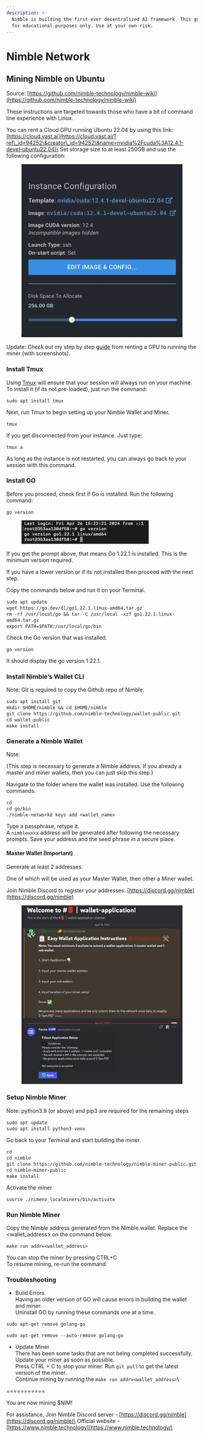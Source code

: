 ```yaml
---
description: >-
  Nimble is building the first-ever decentralized AI framework. This guide is
  for educational purposes only. Use at your own risk.
---
```


# Nimble Network

## Mining Nimble on Ubuntu

Source: [https://github.com/nimble-technology/nimble-wiki](https://github.com/nimble-technology/nimble-wiki)

These instructions are targeted towards those who have a bit of command line experience with Linux.



You can rent a Cloud GPU running Ubuntu 22.04 by using this link: [https://cloud.vast.ai](https://cloud.vast.ai/?ref\_id=94252\&creator\_id=94252\&name=nvidia%2Fcuda%3A12.4.1-devel-ubuntu22.04)\
Set storage size to at least 250GB and use the following configuration:

<figure><img src="../.gitbook/assets/image (5) (1).png" alt=""><figcaption></figcaption></figure>

Update: Check out my step by step [guide](https://x.com/ZachZwei/status/1771400654633992235) from renting a GPU to running the miner (with screenshots).

### Install Tmux

Using [Tmux](https://github.com/tmux/tmux/wiki) will ensure that your session will always run on your machine. To install it (if its not pre-loaded), just run the command:

```
sudo apt install tmux
```

Next, run Tmux to begin setting up your Nimble Wallet and Miner.

```
tmux
```

If you get disconnected from your instance. Just type:

```
tmux a
```

As long as the instance is not restarted, you can always go back to your session with this command.

### Install GO

Before you proceed, check first if Go is installed. Run the following command:

```
go version
```



<figure><img src="../.gitbook/assets/image (1) (1) (1).png" alt=""><figcaption></figcaption></figure>

If you get the prompt above, that means Go 1.22.1 is installed. This is the minimum version required. &#x20;

If you have a lower version or if its not installed then proceed with the next step.

Copy the commands below and run it on your Terminal.

```
sudo apt update
wget https://go.dev/dl/go1.22.1.linux-amd64.tar.gz
rm -rf /usr/local/go && tar -C /usr/local -xzf go1.22.1.linux-amd64.tar.gz
export PATH=$PATH:/usr/local/go/bin
```

Check the Go version that was installed.

```
go version
```

It should display the go version 1.22.1.

### Install Nimble’s Wallet CLI

Note: Git is required to copy the Github repo of Nimble.

```
sudo apt install git
mkdir $HOME/nimble && cd $HOME/nimble
git clone https://github.com/nimble-technology/wallet-public.git
cd wallet-public
make install
```

### Generate a Nimble Wallet

Note: &#x20;

(This step is necessary to generate a Nimble address. If you already a master and miner wallets, then you can just skip this step.)

Navigate to the folder where the wallet was installed. Use the following commands.

```
cd
cd go/bin
./nimble-networkd keys add <wallet_name>
```

Type a passphrase, retype it.\
A `nimblexxxx` address will be generated after following the necessary prompts. Save your address and the seed phrase in a secure place. &#x20;

#### Master Wallet (Important)

Generate at least 2 addresses. &#x20;

One of which will be used as your Master Wallet, then other a Miner wallet. &#x20;

Join Nimble Discord to register your addresses: [https://discord.gg/nimble](https://discord.gg/nimble)

<figure><img src="../.gitbook/assets/image (2) (1) (1).png" alt="" width="563"><figcaption></figcaption></figure>

### Setup Nimble Miner

Note: python3.9 (or above) and pip3 are required for the remaining steps

```
sudo apt update
sudo apt install python3-venv
```

Go back to your Terminal and start building the miner.

```
cd
cd nimble
git clone https://github.com/nimble-technology/nimble-miner-public.git
cd nimble-miner-public
make install
```

Activate the miner

```
source ./nimenv_localminers/bin/activate
```

### Run Nimble Miner

Copy the Nimble address generated from the Nimble wallet. Replace the \<wallet\_address> on the command below.

```
make run addr=<wallet_address>
```

You can stop the miner by pressing CTRL+C\
To resume mining, re-run the command.



### Troubleshooting

* Build Errors\
  Having an older version of GO will cause errors in building the wallet and miner.\
  Uninstall GO by running these commands one at a time.

```
sudo apt-get remove golang-go
```

```
sudo apt-get remove --auto-remove golang-go
```

* Update Miner\
  There has been some tasks that are not being completed successfully. Update your miner as soon as possible. \
  Press CTRL + C to stop your miner. Run `git pull` to get the latest version of the miner.\
  Continue mining by running the `make run addr=<wallet_address>`\




\===========

You are now mining $NIM!

For assistance, Join Nimble Discord server - [https://discord.gg/nimble](https://discord.gg/nimble)\
Official website - [https://www.nimble.technology](https://www.nimble.technology/)

